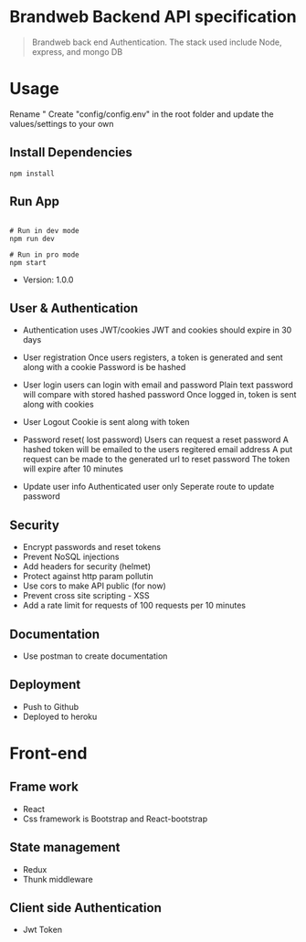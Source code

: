 # Brandweb Backend API specification

> Brandweb back end Authentication. The stack used include Node, express, and mongo DB

# Usage

Rename " Create "config/config.env" in the root folder and update the values/settings to your own

## Install Dependencies

```
npm install
```

## Run App

```

# Run in dev mode
npm run dev

# Run in pro mode
npm start
```

- Version: 1.0.0

## User & Authentication

- Authentication uses JWT/cookies
  JWT and cookies should expire in 30 days
- User registration
  Once users registers, a token is generated and sent along with a cookie
  Password is be hashed

- User login
  users can login with email and password
  Plain text password will compare with stored hashed password
  Once logged in, token is sent along with cookies

- User Logout
  Cookie is sent along with token

- Password reset( lost password)
  Users can request a reset password
  A hashed token will be emailed to the users regitered email address
  A put request can be made to the generated url to reset password
  The token will expire after 10 minutes

- Update user info
  Authenticated user only
  Seperate route to update password

## Security

- Encrypt passwords and reset tokens
- Prevent NoSQL injections
- Add headers for security (helmet)
- Protect against http param pollutin
- Use cors to make API public (for now)
- Prevent cross site scripting - XSS
- Add a rate limit for requests of 100 requests per 10 minutes

## Documentation

- Use postman to create documentation

## Deployment

- Push to Github
- Deployed to heroku

# Front-end

## Frame work

- React
- Css framework is Bootstrap and React-bootstrap

## State management

- Redux
- Thunk middleware

## Client side Authentication

- Jwt Token
